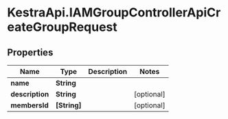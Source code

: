 # KestraApi.IAMGroupControllerApiCreateGroupRequest

## Properties

Name | Type | Description | Notes
------------ | ------------- | ------------- | -------------
**name** | **String** |  | 
**description** | **String** |  | [optional] 
**membersId** | **[String]** |  | [optional] 


